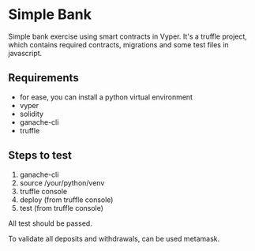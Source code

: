 # Simple Bank
Simple bank exercise using smart contracts in Vyper. It's a truffle project, which contains required contracts, migrations and some test files in javascript.

## Requirements
 - for ease, you can install a python virtual environment
 - vyper
 - solidity
 - ganache-cli
 - truffle

## Steps to test
 1. ganache-cli
 2. source /your/python/venv
 2. truffle console
 3. deploy (from truffle console)
 4. test (from truffle console)

All test should be passed.

To validate all deposits and withdrawals, can be used metamask.
